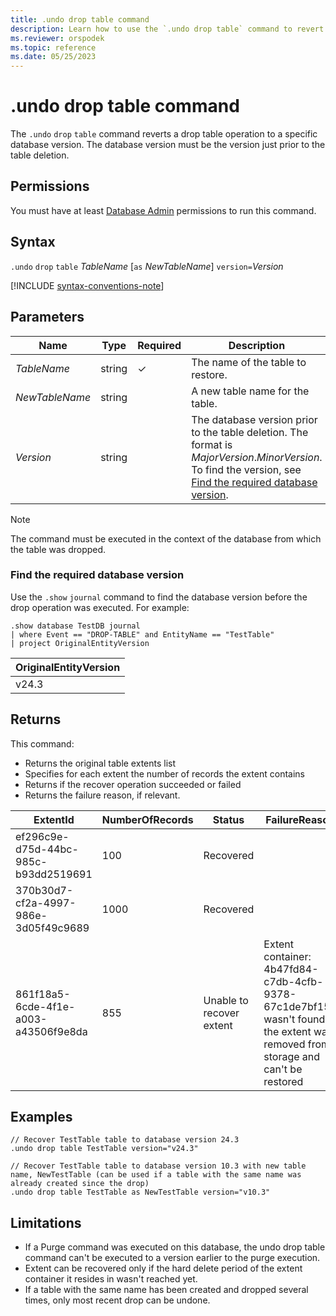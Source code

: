 ```yaml
---
title: .undo drop table command
description: Learn how to use the `.undo drop table` command to revert a drop table operation to a specific database version.
ms.reviewer: orspodek
ms.topic: reference
ms.date: 05/25/2023
---
```

# .undo drop table command

The `.undo` `drop` `table` command reverts a drop table operation to a specific database version. The database version must be the version just prior to the table deletion.

## Permissions

You must have at least [Database Admin](../management/access-control/role-based-access-control.md) permissions to run this command.

## Syntax

`.undo` `drop` `table` *TableName* [`as` *NewTableName*] `version=`*Version*

[!INCLUDE [syntax-conventions-note](../../../includes/syntax-conventions-note.md)]

## Parameters

|Name|Type|Required|Description|
|--|--|--|--|
|*TableName*|string|&check;|The name of the table to restore.|
|*NewTableName*|string||A new table name for the table.|
|*Version*|string||The database version prior to the table deletion. The format is *MajorVersion*.*MinorVersion*. To find the version, see [Find the required database version](#find-the-required-database-version).|

> [!NOTE]
> The command must be executed in the context of the database from which the table was dropped.

### Find the required database version

Use the `.show` `journal` command to find the database version before the drop operation was executed. For example:

```kusto
.show database TestDB journal
| where Event == "DROP-TABLE" and EntityName == "TestTable"
| project OriginalEntityVersion 
```

| OriginalEntityVersion |
|-----------------------|
| v24.3                 |

## Returns

This command:

* Returns the original table extents list
* Specifies for each extent the number of records the extent contains
* Returns if the recover operation succeeded or failed
* Returns the failure reason, if relevant.

| ExtentId                             | NumberOfRecords | Status                   | FailureReason                                                                                                                  |
|--------------------------------------|-----------------|--------------------------|--------------------------------------------------------------------------------------------------------------------------------|
| ef296c9e-d75d-44bc-985c-b93dd2519691 | 100             | Recovered                |
| 370b30d7-cf2a-4997-986e-3d05f49c9689 | 1000            | Recovered                |
| 861f18a5-6cde-4f1e-a003-a43506f9e8da | 855             | Unable to recover extent | Extent container: 4b47fd84-c7db-4cfb-9378-67c1de7bf154 wasn't found, the extent was removed from storage and can't be restored |

## Examples

```kusto
// Recover TestTable table to database version 24.3
.undo drop table TestTable version="v24.3"
```

```kusto
// Recover TestTable table to database version 10.3 with new table name, NewTestTable (can be used if a table with the same name was already created since the drop)  
.undo drop table TestTable as NewTestTable version="v10.3"
```

## Limitations

* If a Purge command was executed on this database, the undo drop table command can't be executed to a version earlier to the purge execution.
* Extent can be recovered only if the hard delete period of the extent container it resides in wasn't reached yet.
* If a table with the same name has been created and dropped several times, only most recent drop can be undone.
